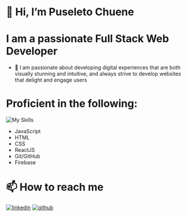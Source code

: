 

# 👋 Hi, I’m Puseleto Chuene
# I am a passionate Full Stack Web Developer

- 🌱 I am passionate about developing digital experiences that are both visually stunning and intuitive, and always strive to develop websites that delight and engage users
  
# Proficient in the following:

<img src="https://camo.githubusercontent.com/fc8790fefaffcaef7324ffa97ffbe4cc215f9fd71fafe3004a15bc50070bdd9a/68747470733a2f2f736b696c6c732e7468696a732e67672f69636f6e733f693d6a732c68746d6c2c6373732c72656163742c676974" alt="My Skills" data-canonical-src="https://skills.thijs.gg/icons?i=js,html,css,react,git,firebase" style="max-width: 100%;">


- JavaScript
- HTML
- CSS
- ReactJS
- Git/GitHub
- Firebase

# 📫 How to reach me 
<a href="https://www.linkedin.com/in/puseletso-chuene-0840b8278/" rel="nofollow"><img src="https://github.com/shikhar1020jais1/Git-Social/raw/master/Icons/LinkedIn.png" alt="linkedin" title="LinkedIn" style="max-width: 100%;"></a>
<a href="https://github.com/Puseletso12"><img src="https://github.com/shikhar1020jais1/Git-Social/raw/master/Icons/Github.png" alt="github" title="Github" style="max-width: 100%;"></a>
